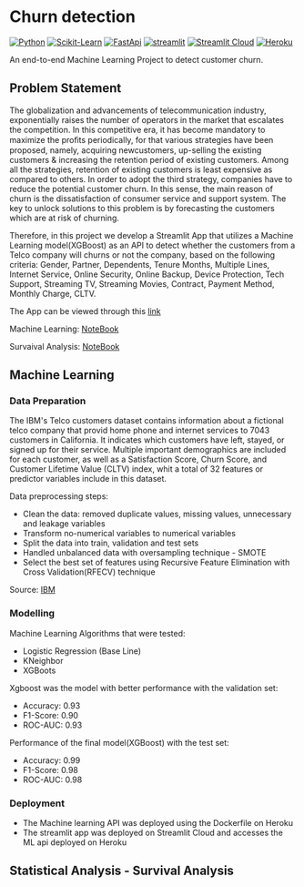 # **Churn detection**

[![Python](https://img.shields.io/badge/python-3670A0?style=for-the-badge&logo=python&logoColor=ffdd54)](https://www.python.org)
[![Scikit-Learn](https://img.shields.io/badge/scikit_learn-F7931E?style=for-the-badge&logo=scikit-learn&logoColor=white)](https://scikit-learn.org/)
[![FastApi](https://img.shields.io/badge/FastAPI-005571?style=for-the-badge&logo=fastapi)](https://fastapi.tiangolo.com/)
[![streamlit](https://img.shields.io/badge/Streamlit-FF4B4B?style=for-the-badge&logo=Streamlit&logoColor=white)](https://streamlit.io/)
[![Streamlit Cloud](https://img.shields.io/badge/Streamlit-Cloud-FF4B4B?style=for-the-badge&logo=Streamlit&logoColor=white)](https://streamlit.io/)
[![Heroku](https://img.shields.io/badge/heroku-%23430098.svg?style=for-the-badge&logo=heroku&logoColor=white)](https://www.heroku.com/platform)

An end-to-end Machine Learning Project to detect customer churn.

## **Problem Statement**
The globalization and advancements of telecommunication industry, exponentially raises the number of operators in the market that escalates the competition. In this competitive era, it has become mandatory to maximize the proﬁts periodically, for that various strategies have been proposed, namely, acquiring newcustomers, up-selling the existing customers & increasing the retention period of existing customers. Among all the strategies, retention of existing customers is least expensive as compared to others. In order to adopt the third strategy, companies have to reduce the potential customer churn. In this sense, the main reason of churn is the dissatisfaction of consumer service and support system. The key to unlock solutions to this problem is by forecasting the customers which are at risk of churning.

Therefore, in this project we develop a Streamlit App that utilizes a Machine Learning model(XGBoost) as an API to detect whether the customers from a Telco company will churns or not the company, based on the following criteria: Gender, Partner, Dependents, Tenure Months, Multiple Lines, Internet Service, Online Security, 
Online Backup, Device Protection, Tech Support, Streaming TV, Streaming Movies, Contract, Payment Method, Monthly Charge, CLTV. 

The App can be viewed through this [link](https://luissalazarsalinas-churn-detection-streamlit-app-r6b54r.streamlitapp.com/)

Machine Learning: [NoteBook](l)

Survaival Analysis: [NoteBook](;)

## Machine Learning

### **Data Preparation**
The IBM's Telco customers dataset contains information about a fictional telco company that provid home phone and internet services to 7043 customers in California. It indicates which customers have left, stayed, or signed up for their service. Multiple important demographics are included for each customer, as well as a Satisfaction Score, Churn Score, and Customer Lifetime Value (CLTV) index, whit a total of 32 features or predictor variables include in this dataset.

Data preprocessing steps:

- Clean the data: removed duplicate values, missing values, unnecessary and leakage variables
- Transform no-numerical variables to numerical variables
- Split the data into train, validation and test sets
- Handled unbalanced data with oversampling technique - SMOTE
- Select the best set of features using Recursive Feature Elimination with Cross Validation(RFECV) technique 

Source: [IBM](https://community.ibm.com/accelerators/catalog/content/Telco-customer-churn)

### **Modelling**
Machine Learning Algorithms that were tested:
- Logistic Regression (Base Line)
- KNeighbor
- XGBoots

Xgboost was the model with better performance with the validation set:
- Accuracy: 0.93
- F1-Score: 0.90
- ROC-AUC: 0.93

Performance of the final model(XGBoost) with the test set:
- Accuracy: 0.99
- F1-Score: 0.98
- ROC-AUC: 0.98

### **Deployment**
- The Machine learning API was deployed using the Dockerfile on Heroku
- The streamlit app was deployed on Streamlit Cloud and accesses the ML api deployed on Heroku

##  Statistical Analysis - Survival Analysis
